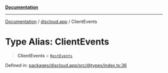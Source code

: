 [**Documentation**](../../README.md)

***

[Documentation](../../packages.md) / [discloud.app](../README.md) / ClientEvents

# Type Alias: ClientEvents

> **ClientEvents** = [`RestEvents`](../interfaces/RestEvents.md)

Defined in: [packages/discloud.app/src/@types/index.ts:36](https://github.com/discloud/discloud.app/blob/ff86a7704bdfa4b9011141068419f0a48ab50b8b/packages/discloud.app/src/@types/index.ts#L36)
